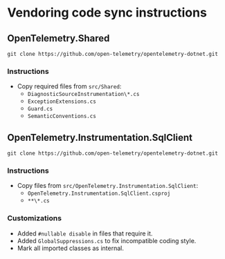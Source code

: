 # Vendoring code sync instructions

## OpenTelemetry.Shared

```console
git clone https://github.com/open-telemetry/opentelemetry-dotnet.git
```

### Instructions

- Copy required files from `src/Shared`:
    - `DiagnosticSourceInstrumentation\*.cs`
    - `ExceptionExtensions.cs`
    - `Guard.cs`
    - `SemanticConventions.cs`

## OpenTelemetry.Instrumentation.SqlClient

```console
git clone https://github.com/open-telemetry/opentelemetry-dotnet.git
```

### Instructions

- Copy files from `src/OpenTelemetry.Instrumentation.SqlClient`:
    - `OpenTelemetry.Instrumentation.SqlClient.csproj`
    - `**\*.cs`

### Customizations

- Added `#nullable disable` in files that require it.
- Added `GlobalSuppressions.cs` to fix incompatible coding style.
- Mark all imported classes as internal.
